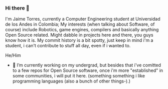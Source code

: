 ### Hi there 👋

I'm Jaime Torres, currently a Computer Engineering student at Universidad de los Andes in Colombia; My interests (when talking about Software, of course) include Robotics, game engines, compilers and basically anything Open Source related. Might dabble in projects here and there, you guys know how it is. My commit history is a bit spotty, just keep in mind i'm a student, i can't contribute to stuff all day, even if i wanted to.

He/Him

- 🔭 I’m currently working on my undergrad, but besides that i've comitted to a few repos for Open Source software, once i'm more "established" in some communities, i will put it here. (something something i like programming languages (also a bunch of other things-).)

<!--
**XaurDesu/XaurDesu** is a ✨ _special_ ✨ repository because its `README.md` (this file) appears on your GitHub profile.

Here are some ideas to get you started:

- 🔭 I’m currently working on ...
- 🌱 I’m currently learning ...
- 👯 I’m looking to collaborate on ...
- 🤔 I’m looking for help with ...
- 💬 Ask me about ...
- 📫 How to reach me: ...
- 😄 Pronouns: ...
- ⚡ Fun fact: ...
-->
